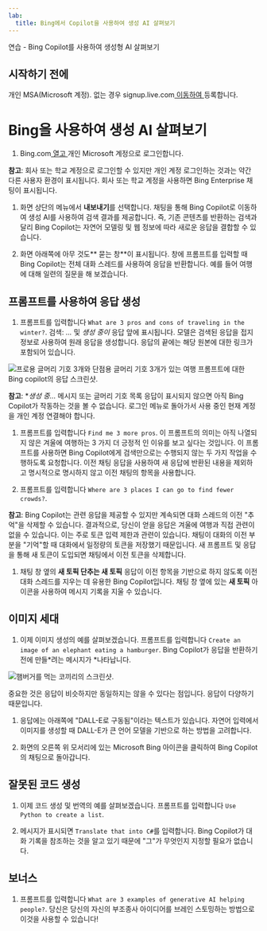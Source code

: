 ```yaml
---
lab:
  title: Bing에서 Copilot을 사용하여 생성 AI 살펴보기
---
```


연습 - Bing Copilot를 사용하여 생성형 AI 살펴보기 

## 시작하기 전에
개인 MSA(Microsoft 계정). 없는 경우 signup.live.com[ 이동하여 ](https://signup.live.com/signup?azure-portal=true)등록합니다.

# Bing을 사용하여 생성 AI 살펴보기

1. Bing.com[ 열고 ](https://www.bing.com?azure-portal=true)개인 Microsoft 계정으로 로그인합니다.

**참고**: 회사 또는 학교 계정으로 로그인할 수 있지만 개인 계정 로그인하는 것과는 약간 다른 사용자 환경이 표시됩니다. 회사 또는 학교 계정을 사용하면 Bing Enterprise 채팅이 표시됩니다. 

1. 화면 상단의 메뉴에서 **내보내기**를 선택합니다. 채팅을 통해 Bing Copilot로 이동하여 생성 AI를 사용하여 검색 결과를 제공합니다. 즉, 기존 콘텐츠를 반환하는 검색과 달리 Bing Copilot는 자연어 모델링 및 웹 정보에 따라 새로운 응답을 결합할 수 있습니다.  
    
1. 화면 아래쪽에 아무 것도** 묻는 창**이 표시됩니다. 창에 프롬프트를 입력할 때 Bing Copilot는 전체 대화 스레드를 사용하여 응답을 반환합니다. 예를 들어 여행에 대해 일련의 질문을 해 보겠습니다. 

## 프롬프트를 사용하여 응답 생성

1. 프롬프트를 입력합니다 `What are 3 pros and cons of traveling in the winter?`. 검색: *...* 및 *생성 중이* 응답 앞에 표시됩니다. 모델은 검색된 응답을 접지 정보로 사용하여 원래 응답을 생성합니다. 응답의 끝에는 해당 원본에 대한 링크가 포함되어 있습니다. 

![프로용 글머리 기호 3개와 단점용 글머리 기호 3개가 있는 여행 프롬프트에 대한 Bing copilot의 응답 스크린샷.](../media/generative-ai/bing-copilot-response-traveling.png) 

**참고**: **생성 중...* 메시지 또는 글머리 기호 목록 응답이 표시되지 않으면 아직 Bing Copilot가 작동하는 것을 볼 수 없습니다. 로그인 메뉴로 돌아가서 사용 중인 현재 계정을 개인 계정 연결해야 합니다. 
 
1. 프롬프트를 입력합니다 `Find me 3 more pros`. 이 프롬프트의 의미는 아직 나열되지 않은 겨울에 여행하는 3 가지 더 긍정적 인 이유를 보고 싶다는 것입니다. 이 프롬프트를 사용하면 Bing Copilot에게 검색만으로는 수행되지 않는 두 가지 작업을 수행하도록 요청합니다. 이전 채팅 응답을 사용하여 새 응답에 반환된 내용을 제외하고 명시적으로 명시하지 않고 이전 채팅의 항목을 사용합니다. 

1. 프롬프트를 입력합니다 `Where are 3 places I can go to find fewer crowds?`. 

**참고**: Bing Copilot는 관련 응답을 제공할 수 있지만 계속되면 대화 스레드의 이전 "추억"을 삭제할 수 있습니다. 결과적으로, 당신이 얻을 응답은 겨울에 여행과 직접 관련이없을 수 있습니다. 이는 주로 토큰 입력 제한과 관련이 있습니다. 채팅이 대화의 이전 부분을 "기억"할 때 대화에서 일정량의 토큰을 저장했기 때문입니다. 새 프롬프트 및 응답을 통해 새 토큰이 도입되면 채팅에서 이전 토큰을 삭제합니다. 

1. 채팅 창 옆의 **새 토픽 단추는 새 토픽** 응답이 이전 항목을 기반으로 하지 않도록 이전 대화 스레드를 지우는 데 유용한 Bing Copilot입니다. 채팅 창 옆에 있는 **새 토픽** 아이콘을 사용하여 메시지 기록을 지울 수 있습니다. 

## 이미지 세대

1. 이제 이미지 생성의 예를 살펴보겠습니다. 프롬프트를 입력합니다 `Create an image of an elephant eating a hamburger`. Bing Copilot가 응답을 반환하기 전에 만들*려는 메시지가 *나타납니다. 

![햄버거를 먹는 코끼리의 스크린샷.](../media/generative-ai/dall-e-elephant.png)

중요한 것은 응답이 비슷하지만 동일하지는 않을 수 있다는 점입니다. 응답이 다양하기 때문입니다.  

1. 응답에는 아래쪽에 "DALL-E로 구동됨"이라는 텍스트가 있습니다. 자연어 입력에서 이미지를 생성할 때 DALL-E가 큰 언어 모델을 기반으로 하는 방법을 고려합니다. 

1. 화면의 오른쪽 위 모서리에 있는 Microsoft Bing 아이콘을 클릭하여 Bing Copilot의 채팅으로 돌아갑니다. 

## 잘못된 코드 생성

1. 이제 코드 생성 및 번역의 예를 살펴보겠습니다. 프롬프트를 입력합니다 `Use Python to create a list`. 

1. 메시지가 표시되면 `Translate that into C#`를 입력합니다. Bing Copilot가 대화 기록을 참조하는 것을 알고 있기 때문에 "그"가 무엇인지 지정할 필요가 없습니다. 

## 보너스 

1. 프롬프트를 입력합니다 `What are 3 examples of generative AI helping people?`. 당신은 당신의 자신의 부조종사 아이디어를 브레인 스토밍하는 방법으로 이것을 사용할 수 있습니다!  


